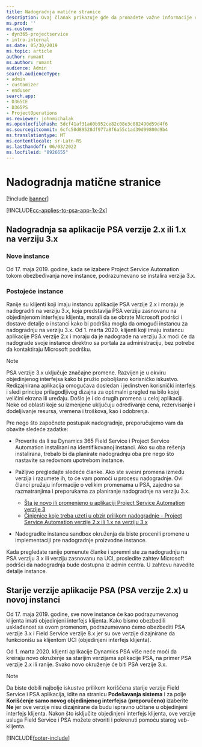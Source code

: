 ```yaml
---
title: Nadogradnja matične stranice
description: Ovaj članak prikazuje gde da pronađete važne informacije o novim i promenjenim funkcijama Dynamics 365 Project Service Automation i proces nadogradnje na najnoviju verziju.
ms.prod: ''
ms.custom:
- dyn365-projectservice
- intro-internal
ms.date: 05/30/2019
ms.topic: article
author: rumant
ms.author: rumant
audience: Admin
search.audienceType:
- admin
- customizer
- enduser
search.app:
- D365CE
- D365PS
- ProjectOperations
ms.reviewer: johnmichalak
ms.openlocfilehash: 5dcf41af31a60b952ce82c08e3c082490d59d4f6
ms.sourcegitcommit: 6cfc50d89528df977a8f6a55c1ad39d99800d9b4
ms.translationtype: MT
ms.contentlocale: sr-Latn-RS
ms.lasthandoff: 06/03/2022
ms.locfileid: "8926655"
---
```

# <a name="upgrade-home-page"></a>Nadogradnja matične stranice

[!include [banner](../includes/psa-now-project-operations.md)]

[!INCLUDE[cc-applies-to-psa-app-1x-2x](../includes/cc-applies-to-psa-app-1x-2x.md)]

## <a name="upgrade-from-psa-version-2x-or-1x-to-version-3x"></a>Nadogradnja sa aplikacije PSA verzije 2.x ili 1.x na verziju 3.x

### <a name="new-instances"></a>Nove instance

Od 17. maja 2019. godine, kada se izabere Project Service Automation tokom obezbeđivanja nove instance, podrazumevano se instalira verzija 3.x.

### <a name="existing-instances"></a>Postojeće instance

Ranije su klijenti koji imaju instancu aplikacije PSA verzije 2.x i moraju je nadograditi na verziju 3.x, koja predstavlja PSA verziju zasnovanu na objedinjenom interfejsu klijenta, morali da se obrate Microsoft podršci i dostave detalje o instanci kako bi podrška mogla da omogući instancu za nadogradnju na verziju 3.x. Od 1. marta 2020. klijenti koji imaju instancu aplikacije PSA verzije 2.x i moraju da je nadograde na verziju 3.x moći će da nadograde svoje instance direktno sa portala za administraciju, bez potrebe da kontaktiraju Microsoft podršku.  

> [!NOTE]
> PSA verzije 3.x uključuje značajne promene. Razvijen je u okviru objedinjenog interfejsa kako bi pružio poboljšano korisničko iskustvo. Redizajnirana aplikacija omogućava dosledan i jedinstven korisnički interfejs i sledi principe prilagodljivog dizajna za optimalni pregled na bilo kojoj veličini ekrana ili uređaju. Došlo je i do drugih promena u celoj aplikaciji. Neke od oblasti koje su izmenjene uključuju određivanje cena, rezervisanje i dodeljivanje resursa, vremena i troškova, kao i odobrenja.

Pre nego što započnete postupak nadogradnje, preporučujemo vam da obavite sledeće zadatke:

- Proverite da li su Dynamics 365 Field Service i Project Service Automation instalirani na identifikovanoj instanci. Ako su oba rešenja instalirana, trebalo bi da planirate nadogradnju oba pre nego što nastavite sa redovnom upotrebom instance.
- Pažljivo pregledajte sledeće članke. Ako ste svesni promena između verzija i razumete ih, to će vam pomoći u procesu nadogradnje. Ovi članci pružaju informacije o velikim promenama u PSA, zajedno sa razmatranjima i preporukama za planiranje nadogradnje na verziju 3.x.

    - [Šta je novo ili promenjeno u aplikaciji Project Service Automation verzije 3](whats-new-changed-v3.md)
    - [Činjenice koje treba uzeti u obzir prilikom nadogradnje - Project Service Automation verzije 2.x ili 1.x na verziju 3.x](upgrade-v3.md)

- Nadogradite instancu sandbox okruženja da biste procenili promene u implementaciji pre nadogradnje proizvodne instance.

Kada pregledate ranije pomenute članke i spremni ste za nadogradnju na PSA verziju 3.x ili verziju zasnovanu na UCI, prosledite zahtev Microsoft podršci da nadogradnja bude dostupna iz admin centra. U zahtevu navedite detalje instance.

## <a name="older-versions-of-psa-psa-version-2x-in-a-newly-created-instance"></a>Starije verzije aplikacije PSA (PSA verzije 2.x) u novoj instanci

Od 17. maja 2019. godine, sve nove instance će kao podrazumevanog klijenta imati objedinjeni interfejs klijenta. Kako bismo obezbedili usklađenost sa ovom promenom, podrazumevano ćemo obezbediti PSA verzije 3.x i Field Service verzije 8.x jer su ove verzije dizajnirane da funkcionišu sa klijentom UCI (objedinjeni interfejs klijenta).

Od 1. marta 2020. klijenti aplikacije Dynamics PSA više neće moći da kreiraju novo okruženje sa starijim verzijama aplikacije PSA, na primer PSA verzije 2.x ili ranije. Svako novo okruženje će biti PSA verzije 3.x.

> [!NOTE]
> Da biste dobili najbolje iskustvo prilikom korišćena starije verzije Field Service i PSA aplikacija, idite na stranicu **Podešavanja sistema** i za polje **Korišćenje samo novog objedinjenog interfejsa (preporučeno)** izaberite **Ne** jer ove verzije nisu dizajnirane da budu ispravno učitane u objedinjeni interfejs klijenta. Nakon što isključite objedinjeni interfejs klijenta, ove verzije usluga Field Service i PSA možete otvoriti i pokrenuti pomoću starog veb-klijenta. 


[!INCLUDE[footer-include](../includes/footer-banner.md)]
